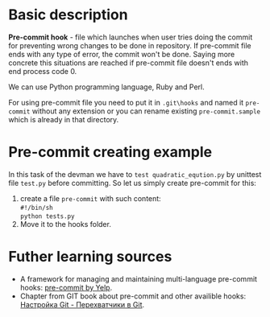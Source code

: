 # Basic description 
**Pre-commit hook** - file which launches when user tries doing the commit for preventing wrong changes to be done in repository. If pre-commit file ends with any type of error, the commit won't be done. Saying more concrete this situations are reached if pre-commit file doesn't ends with end process code 0. 

We can use Python programming language, Ruby and Perl.   
  
For using pre-commit file you need to put it in `.git\hooks` and named it `pre-commit` without any extension or you can rename existing `pre-commit.sample` which is already in that directory. 
  
# Pre-commit creating example
In this task of the devman we have to `test quadratic_eqution.py` by unittest file `test.py` before committing. 
So let us simply create pre-commit for this:   
1) create a file `pre-commit` with such content:  
  `#!/bin/sh`  
  `python tests.py`  
2) Move it to the hooks folder.  
  
# Futher learning sources
+ A framework for managing and maintaining multi-language pre-commit hooks: [pre-commit by Yelp](http://pre-commit.com). 
+ Chapter from GIT book about pre-commit and other availible hooks: [Настройка Git - Перехватчики в Git](https://git-scm.com/book/ru/v1/%D0%9D%D0%B0%D1%81%D1%82%D1%80%D0%BE%D0%B9%D0%BA%D0%B0-Git-%D0%9F%D0%B5%D1%80%D0%B5%D1%85%D0%B2%D0%B0%D1%82%D1%87%D0%B8%D0%BA%D0%B8-%D0%B2-Git).

